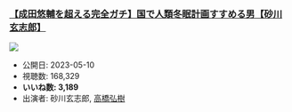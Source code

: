 ### [【成田悠輔を超える完全ガチ】国で人類冬眠計画すすめる男【砂川 玄志郎】](https://www.youtube.com/watch?v=JkWgRCV-WlI)
[![](https://img.youtube.com/vi/JkWgRCV-WlI/sddefault.jpg)](https://www.youtube.com/watch?v=JkWgRCV-WlI)
-   公開日: 2023-05-10
-   視聴数: 168,329
-   **いいね数: 3,189**
-   出演者: 砂川玄志郎, [高橋弘樹](/rehacq_fan/people/高橋弘樹 "wikilink")
